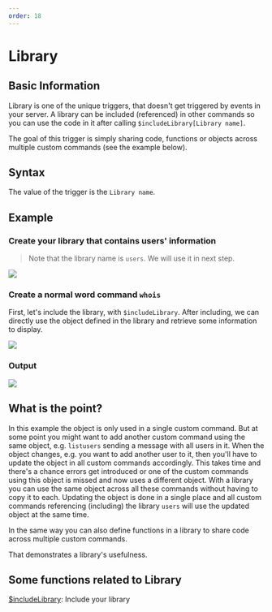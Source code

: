 ```yaml
---
order: 18
---
```

# Library

## Basic Information
Library is one of the unique triggers, that doesn't get triggered by events in your server. A library can be included (referenced) in other commands so you can use the code in it after calling `$includeLibrary[Library name]`. 

The goal of this trigger is simply sharing code, functions or objects across multiple custom commands (see the example below).

## Syntax
The value of the trigger is the `Library name`.

## Example
### Create your library that contains users' information
> Note that the library name is `users`. We will use it in next step.

![](https://i.imgur.com/93WZesG.png)

### Create a normal word command `whois`
First, let's include the library, with `$includeLibrary`.
After including, we can directly use the object defined in the library and retrieve some information to display.

![](https://i.imgur.com/KQbkjrS.png)

### Output
![](https://i.imgur.com/v9DT5xR.png)

## What is the point?
In this example the object is only used in a single custom command. But at some point you might want to add another custom command using the same object, e.g. `listusers` sending a message with all users in it. When the object changes, e.g. you want to add another user to it, then you'll have to update the object in all custom commands accordingly. This takes time and there's a chance errors get introduced or one of the custom commands using this object is missed and now uses a different object. With a library you can use the same object across all these commands without having to copy it to each. Updating the object is done in a single place and all custom commands referencing (including) the library `users` will use the updated object at the same time.

In the same way you can also define functions in a library to share code across multiple custom commands.

That demonstrates a library's usefulness.

## Some functions related to Library
[$includeLibrary](../Useful/includeLibrary.md):   Include your library

